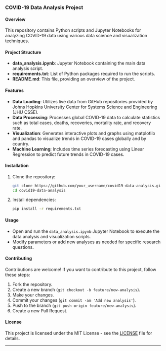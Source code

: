 ### COVID-19 Data Analysis Project

#### Overview
This repository contains Python scripts and Jupyter Notebooks for analyzing COVID-19 data using various data science and visualization techniques.

#### Project Structure
- **data_analysis.ipynb**: Jupyter Notebook containing the main data analysis script.
- **requirements.txt**: List of Python packages required to run the scripts.
- **README.md**: This file, providing an overview of the project.

#### Features
- **Data Loading**: Utilizes live data from GitHub repositories provided by Johns Hopkins University Center for Systems Science and Engineering (JHU CSSE).
- **Data Processing**: Processes global COVID-19 data to calculate statistics such as total cases, deaths, recoveries, mortality rate, and recovery rate.
- **Visualization**: Generates interactive plots and graphs using matplotlib and pandas to visualize trends in COVID-19 cases globally and by country.
- **Machine Learning**: Includes time series forecasting using Linear Regression to predict future trends in COVID-19 cases.

#### Installation
1. Clone the repository:
   ```bash
   git clone https://github.com/your_username/covid19-data-analysis.git
   cd covid19-data-analysis
   ```

2. Install dependencies:
   ```bash
   pip install -r requirements.txt
   ```

#### Usage
- Open and run the `data_analysis.ipynb` Jupyter Notebook to execute the data analysis and visualization scripts.
- Modify parameters or add new analyses as needed for specific research questions.

#### Contributing
Contributions are welcome! If you want to contribute to this project, follow these steps:
1. Fork the repository.
2. Create a new branch (`git checkout -b feature/new-analysis`).
3. Make your changes.
4. Commit your changes (`git commit -am 'Add new analysis'`).
5. Push to the branch (`git push origin feature/new-analysis`).
6. Create a new Pull Request.

#### License
This project is licensed under the MIT License - see the [LICENSE](./LICENSE) file for details.

---
